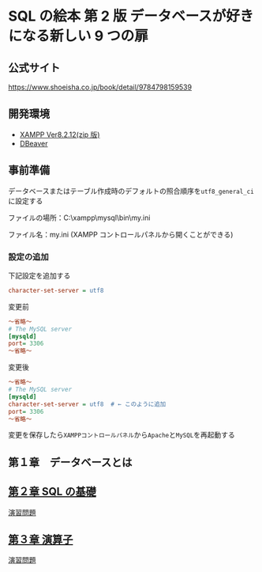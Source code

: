 # SQL の絵本 第 2 版 データベースが好きになる新しい 9 つの扉

## 公式サイト

https://www.shoeisha.co.jp/book/detail/9784798159539

## 開発環境

-   [XAMPP Ver8.2.12(zip 版)](https://sourceforge.net/projects/xampp/files/XAMPP%20Windows/8.2.12/xampp-windows-x64-8.2.12-0-VS16.zip/download)
-   [DBeaver](https://dbeaver.io/)

## 事前準備

データベースまたはテーブル作成時のデフォルトの照合順序を`utf8_general_ci`に設定する

ファイルの場所：C:\xampp\mysql\bin\my.ini

ファイル名：my.ini (XAMPP コントロールパネルから開くことができる)

### 設定の追加

下記設定を追加する

```ini
character-set-server = utf8
```

変更前

```ini
～省略～
# The MySQL server
[mysqld]
port= 3306
～省略～
```

変更後

```ini
～省略～
# The MySQL server
[mysqld]
character-set-server = utf8  # ← このように追加
port= 3306
～省略～
```

変更を保存したら`XAMPPコントロールパネル`から`Apache`と`MySQL`を再起動する

## 第１章　データベースとは

## [第２章 SQL の基礎](Chapter02/README.md)

[演習問題](Chapter02/README-CH2-EXE.md)

## [第３章 演算子](Chapter03/README.md)

[演習問題](Chapter03/README-CH3-EXE.md)

